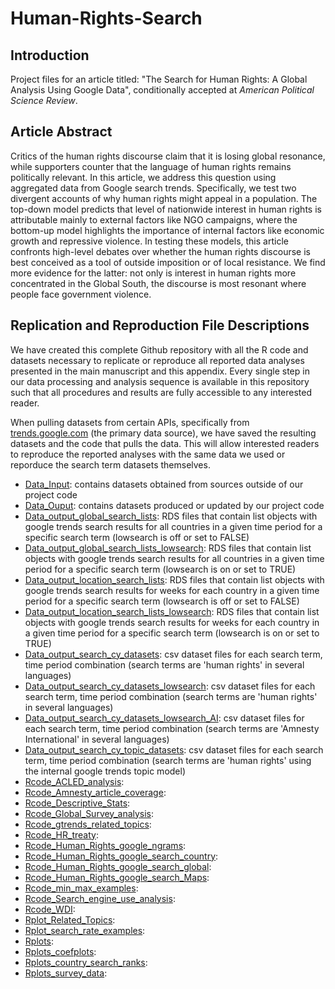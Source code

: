 # Human-Rights-Search

## Introduction
Project files for an article titled: "The Search for Human Rights: A Global Analysis Using Google Data", conditionally accepted at *American Political Science Review*.

## Article Abstract
Critics of the human rights discourse claim that it is losing global resonance, while supporters counter that the language of human rights remains politically relevant. In this article, we address this question using aggregated data from Google search trends. Specifically, we test two divergent accounts of why human rights might appeal in a population. The top-down model predicts that level of nationwide interest in human rights is attributable mainly to external factors like NGO campaigns, where the bottom-up model highlights the importance of internal factors like economic growth and repressive violence. In testing these models, this article confronts high-level debates over whether the human rights discourse is best conceived as a tool of outside imposition or of local resistance. We find more evidence for the latter: not only is interest in human rights more concentrated in the Global South, the discourse is most resonant where people face government violence.

## Replication and Reproduction File Descriptions

We have created this complete Github repository with all the R code and datasets necessary to replicate or reproduce all reported data analyses presented in the main manuscript and this appendix. Every single step in our data processing and analysis sequence is available in this repository such that all procedures and results are fully accessible to any interested reader.

When pulling datasets from certain APIs, specifically from [trends.google.com](trends.google.com) (the primary data source), we have saved the resulting datasets and the code that pulls the data. This will allow interested readers to reproduce the reported analyses with the same data we used or reporduce the search term datasets themselves. 

- [Data_Input](./Data_input): contains datasets obtained from sources outside of our project code
- [Data_Ouput](./Data_output): contains datasets produced or updated by our project code
- [Data_output_global_search_lists](./Data_output_global_search_lists): RDS files that contain list objects with google trends search results for all countries in a given time period for a specific search term (lowsearch is off or set to FALSE)
- [Data_output_global_search_lists_lowsearch](./Data_output_global_search_lists_lowsearch): RDS files that contain list objects with google trends search results for all countries in a given time period for a specific search term (lowsearch is on or set to TRUE) 
- [Data_output_location_search_lists](./Data_output_location_search_lists): RDS files that contain list objects with google trends search results for weeks for each country in a given time period for a specific search term (lowsearch is off or set to FALSE)
- [Data_output_location_search_lists_lowsearch](./Data_output_location_search_lists_lowsearch): RDS files that contain list objects with google trends search results for weeks for each country in a given time period for a specific search term (lowsearch is on or set to TRUE)
- [Data_output_search_cy_datasets](./Data_output_search_cy_datasets): csv dataset files for each search term, time period combination (search terms are 'human rights' in several languages) 
- [Data_output_search_cy_datasets_lowsearch](./Data_output_search_cy_datasets_lowsearch): csv dataset files for each search term, time period combination (search terms are 'human rights' in several languages)
- [Data_output_search_cy_datasets_lowsearch_AI](./Data_output_search_cy_datasets_lowsearch_AI): csv dataset files for each search term, time period combination (search terms are 'Amnesty International' in several languages) 
- [Data_output_search_cy_topic_datasets](./Data_output_search_cy_topic_datasets): csv dataset files for each search term, time period combination (search terms are 'human rights' using the internal google trends topic model)
- [Rcode_ACLED_analysis](./Rcode_ACLED_analysis):
- [Rcode_Amnesty_article_coverage](./Rcode_Amnesty_article_coverage):
- [Rcode_Descriptive_Stats](./Rcode_Descriptive_Stats):
- [Rcode_Global_Survey_analysis](./Rcode_Global_Survey_analysis):
- [Rcode_gtrends_related_topics](./Rcode_gtrends_related_topics):
- [Rcode_HR_treaty](./Rcode_HR_treaty):
- [Rcode_Human_Rights_google_ngrams](./Rcode_Human_Rights_google_ngrams):
- [Rcode_Human_Rights_google_search_country](./Rcode_Human_Rights_google_search_country):
- [Rcode_Human_Rights_google_search_global](./Rcode_Human_Rights_google_search_global):
- [Rcode_Human_Rights_google_search_Maps](./Rcode_Human_Rights_google_search_Maps):
- [Rcode_min_max_examples](./Rcode_min_max_examples):
- [Rcode_Search_engine_use_analysis](./Rcode_Search_engine_use_analysis):
- [Rcode_WDI](./Rcode_WDI):
- [Rplot_Related_Topics](./Rplot_Related_Topics):
- [Rplot_search_rate_examples](./Rplot_search_rate_examples):
- [Rplots](./Rplots):
- [Rplots_coefplots](./Rplots_coefplots):
- [Rplots_country_search_ranks](./Rplots_country_search_ranks):
- [Rplots_survey_data](./Rplots_survey_data):
